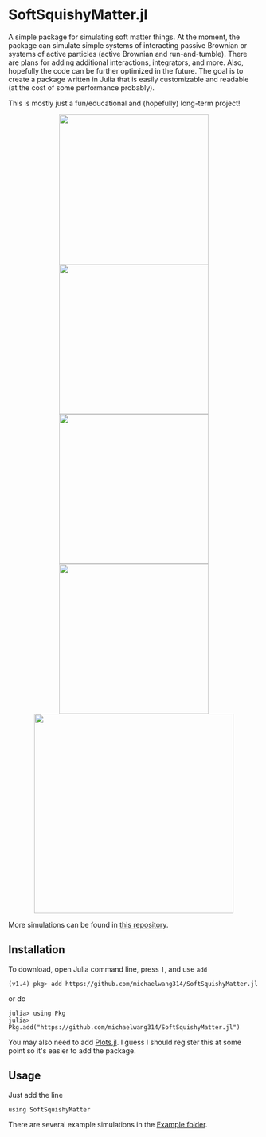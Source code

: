 # SoftSquishyMatter.jl
A simple package for simulating soft matter things.  At the moment, the package can simulate simple systems of interacting passive Brownian or systems of active particles (active Brownian and run-and-tumble).  There are plans for adding additional interactions, integrators, and more.  Also, hopefully the code can be further optimized in the future.  The goal is to create a package written in Julia that is easily customizable and readable (at the cost of some performance probably).

This is mostly just a fun/educational and (hopefully) long-term project!

<p align="center">
    <img src="https://github.com/michaelwang314/simulation-storage/blob/master/Example_gifs/Example_LennardJonesFluid.gif" width="300" height="300">
    <img src="https://github.com/michaelwang314/simulation-storage/blob/master/Example_gifs/Example_TwoTemperature.gif" width="300" height="300">
    <img src="https://github.com/michaelwang314/simulation-storage/blob/master/Example_gifs/Example_PolyDispersed.gif" width="300" height="300">
    <img src="https://github.com/michaelwang314/simulation-storage/blob/master/Example_gifs/Example_RunAndTumble.gif" width="300" height="300">
    <img src="https://github.com/michaelwang314/simulation-storage/blob/master/Example_gifs/Example_RunAndTumbleFunnels.gif" width="400" height="400">
</p>

More simulations can be found in [this repository](https://github.com/michaelwang314/simulation-storage).

## Installation
To download, open Julia command line, press `]`, and use `add`
```
(v1.4) pkg> add https://github.com/michaelwang314/SoftSquishyMatter.jl
```
or do
```
julia> using Pkg
julia> Pkg.add("https://github.com/michaelwang314/SoftSquishyMatter.jl")
```
You may also need to add [Plots.jl](http://docs.juliaplots.org/latest/).  I guess I should register this at some point so it's easier to add the package.

## Usage
Just add the line
```
using SoftSquishyMatter
```
There are several example simulations in the [Example folder](https://github.com/michaelwang314/SoftSquishyMatter.jl/tree/master/Examples).
